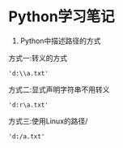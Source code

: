 # Python学习笔记
1. Python中描述路径的方式  

方式一:转义的方式

`'d:\\a.txt'`

方式二:显式声明字符串不用转义

`'d:r\a.txt'`

方式三:使用Linux的路径/

`'d:/a.txt'`
